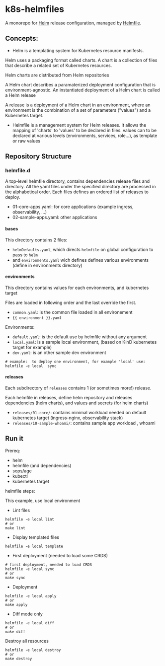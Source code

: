 # k8s-helmfiles

A monorepo for [Helm](https://helm.sh/) release configuration, managed by
[Helmfile](https://github.com/helmfile/helmfile).

## Concepts:
- Helm is a templating system for Kubernetes resource manifests.

Helm uses a packaging format called charts. A chart is a collection of files that describe
a related set of Kubernetes resources.

Helm charts are distributed from Helm repositories

A Helm chart describes a paramaterized deployment configuration that is environment-agnostic.
An instantiated deployment of a Helm chart is called a Helm release

A release is a deployment of a Helm chart in an environment, where an environment is
the combination of a set of parameters ("values") and a Kubernetes target.

- Helmfile is a management system for Helm releases.
It allows the mapping of 'charts' to 'values' to be declared in files.
values can to be declared at various levels (environments, services, role...), as template or raw values

## Repository Structure
### helmfile.d

A top-level helmfile directory, contains dependencies release files and directory.
All the yaml files under the specified directory are processed in the alphabetical order.
Each files defines an ordered list of  releases to deploy.

- 01-core-apps.yaml: for core applications (example ingress, observability, ...)
- 02-sample-apps.yaml: other applications

#### bases
This directory contains 2 files:
- `helmDefaults.yaml`, which directs `helmfile` on global configuration to pass to `helm`
- and `environments.yaml` wich defines defines various environments (define in environments directory)

#### environments
This directory contains values for each environments, and kubernetes target

Files are loaded in following order and the last override the first.
- `common.yaml`: is the common file loaded in all environement
- `{{ environment }}.yaml`

Environments:
- `default.yaml`: is the default use by helmfile without any argument
- `local.yaml`: is a sample local environment, (based on KinD kubernetes target for example)
- `dev.yaml`: is an other sample dev environment

```
# example:  to deploy one environment, for example 'local' use:
helmfile -e local  sync
```

#### releases
Each subdirectory of `releases` contains 1 (or sometimes more!) release.

Each helmfile in releases, define helm repository and releases dependencies (helm charts), and values and secrets (for helm charts)

- `releases/01-core/`: contains minimal workload needed on default kubernetes target (ingress-nginx, observability stack)
- `releases/10-sample-whoami/`: contains sample app workload , whoami

## Run it

Prereq:
- helm
- helmfile (and dependencies)
- sops/age
- kubectl
- kubernetes target


helmfile steps:

This example, use local environment

- Lint files
```
helmfile -e local lint
# or
make lint
```

- Display templated files
```
helmfile -e local template
```

- First deployment (needed to load some CRDS)
```
# first deployment, needed to load CRDS
helmfile -e local sync
# or
make sync
```

- Deployment
```
helmfile -e local apply
# or
make apply
```

- Diff mode only
```
helmfile -e local diff
# or
make diff
```

Destroy all resources
```
helmfile -e local destroy
# or
make destroy
```
